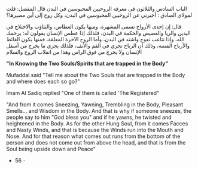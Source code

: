 الباب السادس والثلاثون فى معرفة الروحيين المحبوسين في البدن قال المفضل: قلت لمولاي الصادق : أخبرني عن الروحيين المحبوسين في البدن، وكل روح إلى أين مصيرها؟ 

قال: إن إحدى الأرواح تسمى المشهرة، ومنها يكون العطاس، والتثاؤب والاختلاج في اليدين والريا والغصيص والحكمة في البدن، فلذلك إذا عطس الإنسان يقولون له: يرحمك الله، وإذا تثاعب تعوج واشتد في البدن، وأما الروح الآخرة المعلقة، فمنها يكون الغائط والأرباح المنتنة، وذلك أن الرياح تجري في الفم والأنف، فلذلك يجري ما يخرج من أسفل الإنسان ولا يخرج من فوق الراس وهذا من انقلاب الروح والسلام

**"In Knowing the Two Souls/Spirits that are trapped in the Body"**

Mufaddal said "Tell me about the Two Souls that are trapped in the Body and where does each so go?"

Imam Al Sadiq replied "One of them is called 'The Registered"

"And from it comes Sneezing, Yawning, Trembling in the Body, Pleasant Smells... and Wisdom in the Body. And that is why if someone sneezes, the people say to him "God bless you" and if he yawns, he twisted and heightened in the Body. As for the other Hung Soul, from it comes Facces and Nasty Winds, and that is because the Winds run into the Mouth and Nose. And for that reason what comes out runs from the bottom of the person and does not come out from above the head, and that is from the Soul being upside down and Peace"

- 56 -